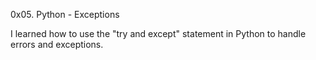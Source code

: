 0x05. Python - Exceptions

I learned how to use the "try and except" statement in Python to handle errors and exceptions.

